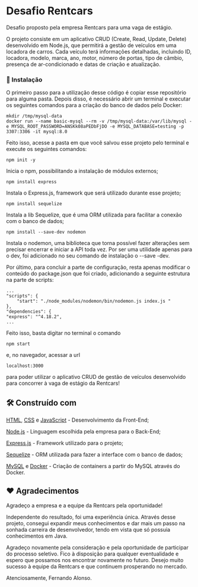 # Desafio Rentcars

Desafio proposto pela empresa Rentcars para uma vaga de estágio.

O projeto consiste em um aplicativo CRUD (Create, Read, Update, Delete) desenvolvido em Node.js, que permitirá a gestão de veículos em uma locadora de carros. Cada veículo terá informações detalhadas, incluindo ID, locadora, modelo, marca, ano, motor, número de portas, tipo de câmbio, presença de ar-condicionado e datas de criação e atualização.

### 🔧 Instalação

O primeiro passo para a utilização desse código é copiar esse repositório para alguma pasta. Depois disso, é necessário abrir um terminal e executar os seguintes comandos para a criação do banco de dados pelo Docker:

```
mkdir /tmp/mysql-data
docker run --name basic-mysql --rm -v /tmp/mysql-data:/var/lib/mysql -e MYSQL_ROOT_PASSWORD=ANSKk08aPEDbFjDO -e MYSQL_DATABASE=testing -p 3307:3306 -it mysql:8.0
```
Feito isso, acesse a pasta em que você salvou esse projeto pelo terminal e execute os seguintes comandos:

```
npm init -y
```
Inicia o npm, possibilitando a instalação de módulos externos;

```
npm install express
```
Instala o Express.js, framework que será utilizado durante esse projeto;

```
npm install sequelize
```
Instala a lib Sequelize, que é uma ORM utilizada para facilitar a conexão com o banco de dados;

```
npm install --save-dev nodemon
```
Instala o nodemon, uma biblioteca que torna possível fazer alterações sem precisar encerrar e iniciar a API toda vez. Por ser uma utilidade apenas para o dev, foi adicionado no seu comando de instalação o --save -dev.

Por último, para concluir a parte de configuração, resta apenas modificar o conteúdo do package.json que foi criado, adicionando a seguinte estrutura na parte de scripts:

```
...
"scripts": {
    "start": "./node_modules/nodemon/bin/nodemon.js index.js "
},
"dependencies": {
"express": "^4.18.2",
...
```

Feito isso, basta digitar no terminal o comando
```
npm start
```
e, no navegador, acessar a url
```
localhost:3000
```
para poder utilizar o aplicativo CRUD de gestão de veículos desenvolvido para concorrer à vaga de estágio da Rentcars!


## 🛠️ Construído com

[HTML](https://html.com), [CSS](https://developer.mozilla.org/en-US/docs/Web/CSS) e [JavaScript](https://www.javascript.com) - Desenvolvimento da Front-End;

[Node.js](https://nodejs.org/en) - Linguagem escolhida pela empresa para o Back-End;

[Express.js](https://expressjs.com) - Framework utilizado para o projeto;

[Sequelize](https://sequelize.org) - ORM utilizada para fazer a interface com o banco de dados;

[MySQL](https://www.mysql.com) e [Docker](https://hub.docker.com) - Criação de containers a partir do MySQL através do Docker.

## ❤️ Agradecimentos

Agradeço a empresa e a equipe da Rentcars pela oportunidade! 

Independente do resultado, foi uma experiência única. Através desse projeto, consegui expandir meus conhecimentos e dar mais um passo na sonhada carreira de desenvolvedor,
tendo em vista que só possuia conhecimentos em Java.

Agradeço novamente pela consideração e pela oportunidade de participar do processo seletivo. Fico à disposição para qualquer eventualidade e espero que possamos nos encontrar novamente no futuro. Desejo muito sucesso à equipe da Rentcars e que continuem prosperando no mercado. 

Atenciosamente, Fernando Alonso.
